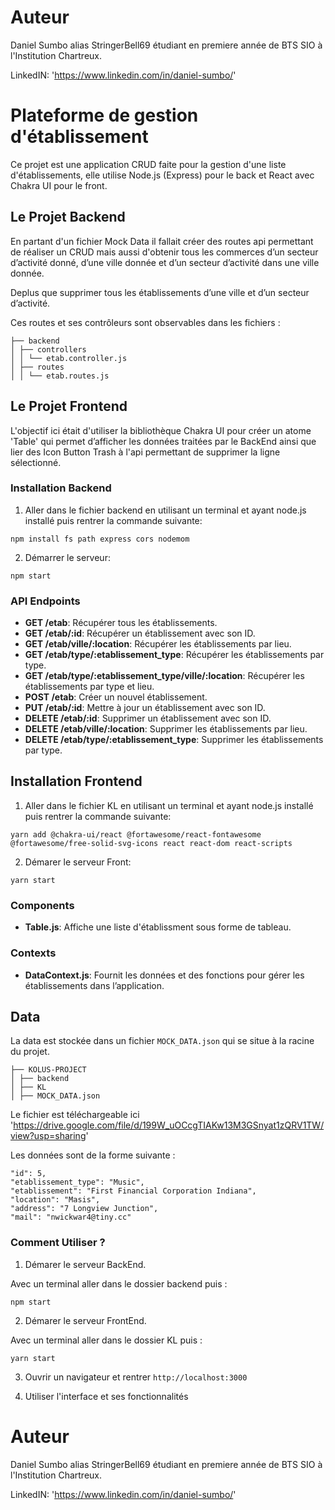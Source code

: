# Auteur

Daniel Sumbo alias StringerBell69 étudiant en premiere année de BTS SIO à l'Institution Chartreux. 

LinkedIN: 'https://www.linkedin.com/in/daniel-sumbo/'

# Plateforme de gestion d'établissement

Ce projet est une application CRUD faite pour la gestion d'une liste d'établissements, elle utilise Node.js (Express) pour le back et React avec Chakra UI pour le front.

## Le Projet Backend

En partant d'un fichier Mock Data il fallait créer des routes api permettant de réaliser un CRUD mais aussi d'obtenir tous les commerces d’un secteur d’activité donné,
d’une ville donnée et d’un secteur d’activité dans une ville donnée.

Deplus que supprimer tous les établissements d’une ville et d’un secteur d’activité.

Ces routes et ses contrôleurs sont observables dans les fichiers :
```
├── backend
│ ├── controllers
│ │ └── etab.controller.js
│ ├── routes
│ │ └── etab.routes.js
```
## Le Projet Frontend

L'objectif ici était d'utiliser la bibliothèque Chakra UI pour créer un atome 'Table' qui permet d’afficher les données traitées par le BackEnd ainsi que lier des Icon Button Trash à l'api permettant de supprimer la ligne sélectionné.




### Installation Backend

1. Aller dans le fichier backend en utilisant un terminal et ayant node.js installé puis rentrer la commande suivante:

 ```npm install fs path express cors nodemom```

2. Démarrer le serveur:

```npm start```

### API Endpoints

- **GET /etab**:                                            Récupérer tous les établissements.
- **GET /etab/:id**:                                        Récupérer un établissement avec son ID.
- **GET /etab/ville/:location**:                            Récupérer les établissements par lieu.
- **GET /etab/type/:etablissement_type**:                   Récupérer les établissements par type.
- **GET /etab/type/:etablissement_type/ville/:location**:   Récupérer les établissements par type et lieu.
- **POST /etab**:                                           Créer un nouvel établissement.
- **PUT /etab/:id**:                                        Mettre à jour un établissement avec son ID.
- **DELETE /etab/:id**:                                     Supprimer un établissement avec son ID.
- **DELETE /etab/ville/:location**:                         Supprimer les établissements par lieu.
- **DELETE /etab/type/:etablissement_type**:                Supprimer les établissements par type.





## Installation Frontend



1. Aller dans le fichier KL en utilisant un terminal et ayant node.js installé puis rentrer la commande suivante:

```yarn add @chakra-ui/react @fortawesome/react-fontawesome @fortawesome/free-solid-svg-icons react react-dom react-scripts```

2. Démarer le serveur Front:

```yarn start```

### Components

- **Table.js**: Affiche une liste d'établissment sous forme de tableau.

### Contexts

- **DataContext.js**: Fournit les données et des fonctions pour gérer les établissements dans l’application.


## Data

La data est stockée dans un fichier `MOCK_DATA.json` qui se situe à la racine du projet.
```
├── KOLUS-PROJECT
│ ├── backend
│ ├── KL
│ ├── MOCK_DATA.json 
```

Le fichier est téléchargeable ici 'https://drive.google.com/file/d/199W_uOCcgTIAKw13M3GSnyat1zQRV1TW/view?usp=sharing'

Les données sont de la forme suivante : 


    "id": 5,
    "etablissement_type": "Music",
    "etablissement": "First Financial Corporation Indiana",
    "location": "Masis",
    "address": "7 Longview Junction",
    "mail": "nwickwar4@tiny.cc"


    




### Comment Utiliser ? 

1. Démarer le serveur BackEnd.

Avec un terminal aller dans le dossier backend puis :

```npm start```

2. Démarer le serveur FrontEnd.

Avec un terminal aller dans le dossier KL puis :

```yarn start```

3. Ouvrir un navigateur et rentrer `http://localhost:3000`

4. Utiliser l'interface et ses fonctionnalités 

# Auteur

Daniel Sumbo alias StringerBell69 étudiant en premiere année de BTS SIO à l'Institution Chartreux. 

LinkedIN: 'https://www.linkedin.com/in/daniel-sumbo/'


